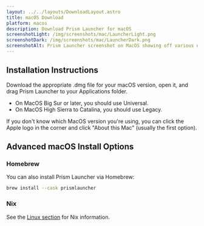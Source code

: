 ```yaml
---
layout: ../../layouts/DownloadLayout.astro
title: macOS Download
platform: macos
description: Download Prism Launcher for macOS
screenshotLight: /img/screenshots/mac/LauncherLight.png
screenshotDark: /img/screenshots/mac/LauncherDark.png
screenshotAlt: Prism Launcher screenshot on MacOS showing off various different modpacks and instances
---
```


## Installation Instructions

Download the appropriate .dmg file for your macOS version, open it, and drag Prism Launcher to your Applications folder.

- On MacOS Big Sur or later, you should use Universal.
- On MacOS High Sierra to Catalina, you should use Legacy.

If you don't know which MacOS version you're using, you can click the Apple logo in the corner and click "About this Mac" (usually the first option).

## Advanced macOS Install Options

### Homebrew

You can also install Prism Launcher via Homebrew:

```bash
brew install --cask prismlauncher
```

### Nix

See the [Linux section](/download/linux) for Nix information.
